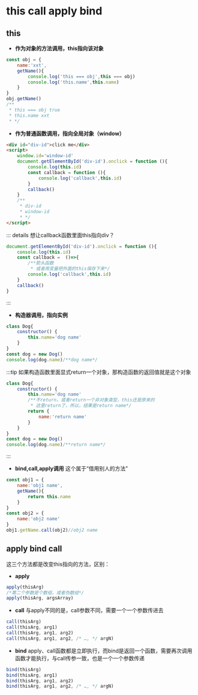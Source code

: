 # this call apply bind

## this

- **作为对象的方法调用，this指向该对象**
```js
const obj = {
    name:'xxt',
    getName(){
        console.log('this === obj',this === obj)
        console.log('this.name',this.name)
    }
}
obj.getName()
/**
 * this === obj true
 * this.name xxt
 * */
```


- **作为普通函数调用，指向全局对象（window）**
```html
<div id="div-id">click me</div>
<script>
    window.id='window-id'
    document.getElementById('div-id').onclick = function (){
        console.log(this.id)
        const callback = function (){
            console.log('callback',this.id)
        }
        callback()
    }
    /**
     * div-id
     * window-id
     * */
</script>
```
::: details 想让callback函数里面this指向div？

```js
document.getElementById('div-id').onclick = function (){
    console.log(this.id)
    const callback =  ()=>{
        /**箭头函数
         * 或者用变量把外面的this保存下来*/
        console.log('callback',this.id)
    }
    callback()
}
```
:::
- **构造器调用，指向实例**

```js
class Dog{
    constructor() {
        this.name='dog name'
    }
}
const dog = new Dog()
console.log(dog.name)/**dog name*/

```
:::tip
如果构造函数里面显式return一个对象，那构造函数的返回值就是这个对象
```js
class Dog{
    constructor() {
        this.name='dog name'
        /**不return，或者return一个非对象类型，this还是原来的
         * 这里return了，所以，结果是return name*/
        return {
            name:'return name'
        }
    }
}
const dog = new Dog()
console.log(dog.name)/**return name*/
```
:::
- **bind,call,apply调用**
这个属于“借用别人的方法”
```js
const obj1 = {
    name:'obj1 name',
    getName(){
        return this.name
    }
}
const obj2 = {
    name:'obj2 name'
}
obj1.getName.call(obj2)//obj2 name
```
## apply bind call
这三个方法都是改变this指向的方法，区别：
- **apply**
```js
apply(thisArg)
/*第二个参数是个数组，或者伪数组*/
apply(thisArg, argsArray)
```
- **call**
与apply不同的是，call参数不同，需要一个一个参数传进去
```js
call(thisArg)
call(thisArg, arg1)
call(thisArg, arg1, arg2)
call(thisArg, arg1, arg2, /* …, */ argN)
```
- **bind**
apply、call函数都是立即执行，而bind是返回一个函数，需要再次调用函数才能执行，与call传参一致，也是一个一个参数传递
```js
bind(thisArg)
bind(thisArg, arg1)
bind(thisArg, arg1, arg2)
bind(thisArg, arg1, arg2, /* …, */ argN)
```
